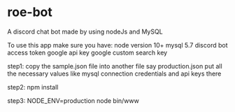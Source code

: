 # roe-bot
A discord chat bot made by using nodeJs and MySQL

To use this app make sure you have:
node version 10+
mysql 5.7
discord bot access token
google api key
google custom search key

step1:
copy the sample.json file into another file say production.json
put all the necessary values like mysql connection credentials and api keys there

step2:
npm install

step3:
NODE_ENV=production node bin/www
